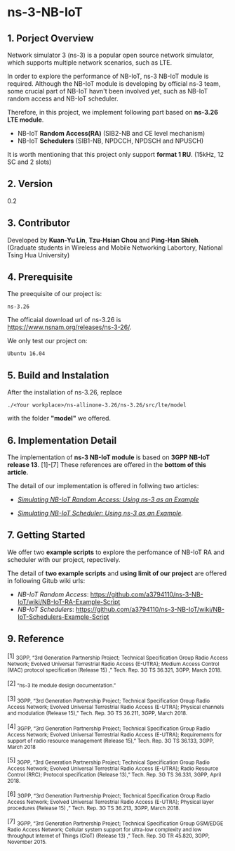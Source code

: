 # ns-3-NB-IoT

## 1. Porject Overview 
Network simulator 3 (ns-3) is a popular open source network simulator, which supports multiple network scenarios, such as LTE. 

In order to explore the performance of NB-IoT, ns-3 NB-IoT module is required. Although the NB-IoT module is developing by official ns-3 team, some crucial part of NB-IoT havn't been involved yet, such as NB-IoT random access and NB-IoT scheduler. 

Therefore, in this project, we implement following part based on **ns-3.26 LTE module**.
* NB-IoT **Random Access(RA)** (SIB2-NB and CE level mechanism)
* NB-IoT **Schedulers** (SIB1-NB, NPDCCH, NPDSCH and NPUSCH) 

It is worth mentioning that this project only support **format 1 RU**. (15kHz, 12 SC and 2 slots)

## 2. Version
0.2
 
## 3. Contributor

Developed by **Kuan-Yu Lin**, **Tzu-Hsian Chou** and **Ping-Han Shieh**. (Graduate students in Wireless and Mobile Networking Labortory, National Tsing Hua University)

## 4. Prerequisite
The preequisite of our project is:
```
ns-3.26
```
The officaial download url of ns-3.26 is https://www.nsnam.org/releases/ns-3-26/.

We only test our project on:
```
Ubuntu 16.04
```


## 5. Build and Instalation
After the installation of ns-3.26, replace 

    ./<Your workplace>/ns-allinone-3.26/ns-3.26/src/lte/model
with the folder **"model"** we offered.

## 6. Implementation Detail
The implementation of **ns-3 NB-IoT module** is based on **3GPP NB-IoT release 13**. [1]-[7]
These references are offered in the **bottom of this article**.


The detail of our implementation is offered in follwing two articles:

* *[Simulating NB-IoT Random Access: Using ns-3 as an Example](https://drive.google.com/file/d/1RO6PNewPiJe7ZAkEgtAKxc5VUhM--pPT/view?usp=sharing)*

* *[Simulating NB-IoT Scheduler: Using ns-3 as an Example](https://drive.google.com/file/d/1qAG6mTjKeFjokdqFP5QDan21bhWGXEJY/view?usp=sharing).*

## 7. Getting Started
We offer two **example scripts** to explore the perfomance of NB-IoT RA and scheduler with our project, repectively.

The detail of **two example scripts** and **using limit of our project** are offered in following Gitub wiki urls:
* *NB-IoT Random Access*: https://github.com/a3794110/ns-3-NB-IoT/wiki/NB-IoT-RA-Example-Script
* *NB-IoT Schedulers*: https://github.com/a3794110/ns-3-NB-IoT/wiki/NB-IoT-Schedulers-Example-Script




## 9. Reference

[1] <sub>3GPP, “3rd Generation Partnership Project; Technical Specification Group Radio Access Network; Evolved Universal Terrestrial Radio Access (E-UTRA); Medium Access Control (MAC) protocol specification (Release 15) ,” Tech. Rep. 3G TS 36.321, 3GPP, March 2018.<sub>

[2]<sub> “ns-3 lte module design documentation.”<sub>

[3]<sub> 3GPP, “3rd Generation Partnership Project; Technical Specification Group Radio Access Network; Evolved Universal Terrestrial Radio Access (E-UTRA); Physical channels and modulation (Release 15),” Tech. Rep. 3G TS 36.211, 3GPP, March 2018.<sub>

[4]<sub>  3GPP, “3rd Generation Partnership Project; Technical Specification Group Radio Access Network; Evolved Universal Terrestrial Radio Access (E-UTRA); Requirements for support of radio resource management (Release 15),” Tech. Rep. 3G TS 36.133, 3GPP, March 2018 <sub>

[5]<sub> 3GPP, “3rd Generation Partnership Project; Technical Specification Group Radio Access Network; Evolved Universal Terrestrial Radio Access (E-UTRA); Radio Resource Control (RRC); Protocol specification (Release 13),” Tech. Rep. 3G TS 36.331, 3GPP, April 2018.<sub>


[6] <sub>3GPP, “3rd Generation Partnership Project; Technical Specification
Group Radio Access Network; Evolved Universal Terrestrial Radio Access (E-UTRA); Physical layer procedures (Release 15) ,” Tech. Rep. 3G TS 36.213, 3GPP, March 2018.<sub>

[7] <sub>3GPP, “3rd Generation Partnership Project; Technical Specification Group GSM/EDGE Radio Access Network; Cellular system support for ultra-low complexity and low throughput Internet of Things (CIoT) (Release 13) ,” Tech. Rep. 3G TR 45.820, 3GPP, November 2015.<sub>
